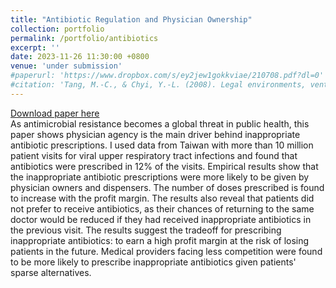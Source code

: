 ```yaml
---
title: "Antibiotic Regulation and Physician Ownership"
collection: portfolio
permalink: /portfolio/antibiotics
excerpt: ''
date: 2023-11-26 11:30:00 +0800
venue: 'under submission'
#paperurl: 'https://www.dropbox.com/s/ey2jew1gokkviae/210708.pdf?dl=0'
#citation: 'Tang, M.-C., & Chyi, Y.-L. (2008). Legal environments, venture capital, and total factor productivity growth of taiwanese industry. Contemporary Economic Policy, 26(3).'
---
```

[Download paper here](https://www.dropbox.com/scl/fi/x4hppd7cx1gr5y3n9i87s/231126.pdf?rlkey=macitzber6vu2qdw8u734rp3q&dl=0)<br/>
As antimicrobial resistance becomes a global threat in public health, this paper shows physician agency is the main driver behind inappropriate antibiotic prescriptions. I used data from Taiwan with more than 10 million patient visits for viral upper respiratory tract infections and found that antibiotics were prescribed in 12\% of the visits. Empirical results show that the inappropriate antibiotic prescriptions were more likely to be given by physician owners and dispensers. The number of doses prescribed is found to increase with the profit margin. The results also reveal that patients did not prefer to receive antibiotics, as their chances of returning to the same doctor would be reduced if they had received  inappropriate antibiotics in the previous visit. The results suggest the tradeoff for prescribing inappropriate antibiotics: to earn a high profit margin at the risk of losing patients in the future. Medical providers facing less competition were found to be more likely to prescribe inappropriate antibiotics given patients' sparse alternatives.
